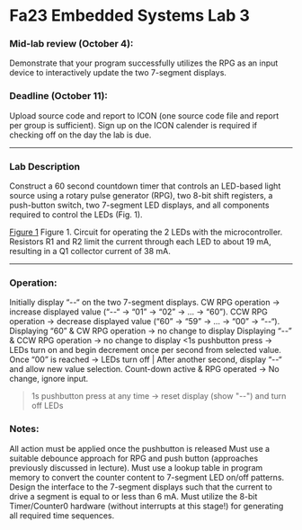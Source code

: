 # Fa23 Embedded Systems Lab 3

### Mid-lab review (October 4):
Demonstrate that your program successfully utilizes the RPG as an input device to interactively update the two 7-segment displays.

### Deadline (October 11):
Upload source code and report to ICON (one source code file and report per group is sufficient). Sign up on the ICON calender is required if checking off on the day the lab is due.

---

### Lab Description
Construct a 60 second countdown timer that controls an LED-based light source using a rotary pulse generator (RPG), two 8-bit shift registers, a push-button switch, two 7-segment LED displays, and all components required to control the LEDs (Fig. 1).

[Figure 1](res/Desc_Fig1.png)
Figure 1. Circuit for operating the 2 LEDs with the microcontroller. Resistors R1 and R2 limit the current
through each LED to about 19 mA, resulting in a Q1 collector current of 38 mA.

---

### Operation:
Initially display “--“ on the two 7-segment displays.
CW RPG operation -> increase displayed value (“--“ -> “01” -> “02” -> ... -> “60”).
CCW RPG operation -> decrease displayed value (“60” -> “59” -> ... -> “00” -> “--“).
Displaying “60” & CW RPG operation -> no change to display
Displaying “--” & CCW RPG operation -> no change to display
<1s pushbutton press -> LEDs turn on and begin decrement once per second from selected value.
Once “00” is reached -> LEDs turn off | After another second, display “--“ and allow new value selection.
Count-down active & RPG operated -> No change, ignore input.
>1s pushbutton press at any time -> reset display (show "--") and turn off LEDs

### Notes:
All action must be applied once the pushbutton is released
Must use a suitable debounce approach for RPG and push button (approaches previously discussed in lecture).
Must use a lookup table in program memory to convert the counter content to 7-segment LED on/off patterns.
Design the interface to the 7-segment displays such that the current to drive a segment is equal to or less than 6 mA.
Must utilize the 8-bit Timer/Counter0 hardware (without interrupts at this stage!) for generating all required time sequences.
